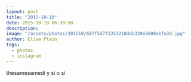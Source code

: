 ```yaml
---
layout: post
title: "2015-10-10"
date: 2015-10-10 06:38:58
description: 
image: "/assets/photos/201510/687f5d7f1353218ddb330e3600a1fe3d.jpg"
author: Elise Plain
tags: 
  - photos
  - instagram
---
```


thesamesamedi y sí o sí
<p></p>
